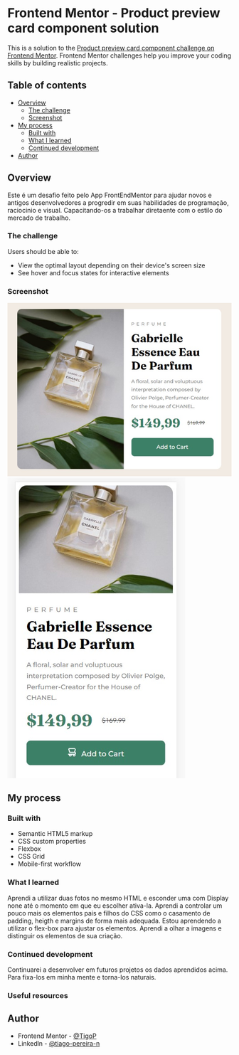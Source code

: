 # Frontend Mentor - Product preview card component solution

This is a solution to the [Product preview card component challenge on Frontend Mentor](https://www.frontendmentor.io/challenges/product-preview-card-component-GO7UmttRfa). Frontend Mentor challenges help you improve your coding skills by building realistic projects. 

## Table of contents

- [Overview](#overview)
  - [The challenge](#the-challenge)
  - [Screenshot](#screenshot)
- [My process](#my-process)
  - [Built with](#built-with)
  - [What I learned](#what-i-learned)
  - [Continued development](#continued-development)
- [Author](#author)

## Overview

Este é um desafio feito pelo App FrontEndMentor para ajudar novos e antigos desenvolvedores a progredir em suas habilidades de programação, raciocinio e visual. Capacitando-os a trabalhar diretaente com o estilo do mercado de trabalho.
### The challenge

Users should be able to:

- View the optimal layout depending on their device's screen size
- See hover and focus states for interactive elements
### Screenshot

![](.//images/print_desktop.jpg)
![](.//images/print_mobile.jpg)
## My process
### Built with

- Semantic HTML5 markup
- CSS custom properties
- Flexbox
- CSS Grid
- Mobile-first workflow
### What I learned

Aprendi a utilizar duas fotos no mesmo HTML e esconder uma com Display none até o momento em que eu escolher ativa-la. Aprendi a controlar um pouco mais os elementos pais e filhos do CSS como o casamento de padding, heigth e margins de forma mais adequada. Estou aprendendo a utilizar o flex-box para ajustar os elementos. Aprendi a olhar a imagens e distinguir os elementos de sua criação.

### Continued development

Continuarei a desenvolver em futuros projetos os dados aprendidos acima. Para fixa-los em minha mente e torna-los naturais.
### Useful resources

## Author

- Frontend Mentor - [@TigoP](https://www.frontendmentor.io/profile/TigoP)
- Linkedln - [@tiago-pereira-n](https://www.linkedin.com/in/tiago-pereira-n/)
